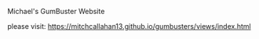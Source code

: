 Michael's GumBuster Website

please visit: https://mitchcallahan13.github.io/gumbusters/views/index.html

